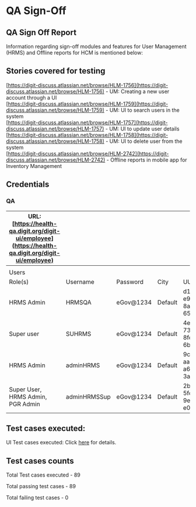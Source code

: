# QA Sign-Off

## QA Sign Off Report

Information regarding sign-off modules and features for User Management (HRMS) and Offline reports for HCM is mentioned below:

## Stories covered for testing

[https://digit-discuss.atlassian.net/browse/HLM-1756](https://digit-discuss.atlassian.net/browse/HLM-1756) - UM: Creating a new user account through a UI\
[https://digit-discuss.atlassian.net/browse/HLM-1759](https://digit-discuss.atlassian.net/browse/HLM-1759) - UM: UI to search users in the system\
[https://digit-discuss.atlassian.net/browse/HLM-1757](https://digit-discuss.atlassian.net/browse/HLM-1757) - UM: UI to update user details\
[https://digit-discuss.atlassian.net/browse/HLM-1758](https://digit-discuss.atlassian.net/browse/HLM-1758) - UM: UI to delete user from the system\
[https://digit-discuss.atlassian.net/browse/HLM-2742](https://digit-discuss.atlassian.net/browse/HLM-2742) - Offline reports in mobile app for Inventory Management

## Credentials

### QA

| URL: [https://health-qa.digit.org/digit-ui/employee](https://health-qa.digit.org/digit-ui/employee) |              |           |         |                                      |
| --------------------------------------------------------------------------------------------------- | ------------ | --------- | ------- | ------------------------------------ |
|                                                                                                     |              |           |         |                                      |
| Users                                                                                               |              |           |         |                                      |
| Role(s)                                                                                             | Username     | Password  | City    | UUID                                 |
| HRMS Admin                                                                                          | HRMSQA       | eGov@1234 | Default | d107a5c1-e915-42f8-8a84-65bcc41eb4a9 |
| Super user                                                                                          | SUHRMS       | eGov@1234 | Default | 4e42cf09-736c-45a5-8fdb-6b13b29f0d4e |
| HRMS Admin                                                                                          | adminHRMS    | eGov@1234 | Default | 9c60725b-aa72-45d6-a603-3a4b365c1bc2 |
| Super User, HRMS Admin, PGR Admin                                                                   | adminHRMSSup | eGov@1234 | Default | 2b41a68d-5fc6-4df1-9e8c-e04cbda30d6d |

## Test cases executed:&#x20;

UI Test cases executed: Click [here](../complaints/qa-sign-off/test-cases.md) for details.&#x20;

## Test cases counts

Total Test cases executed - 89&#x20;

Total passing test cases - 89

Total failing test cases - 0

